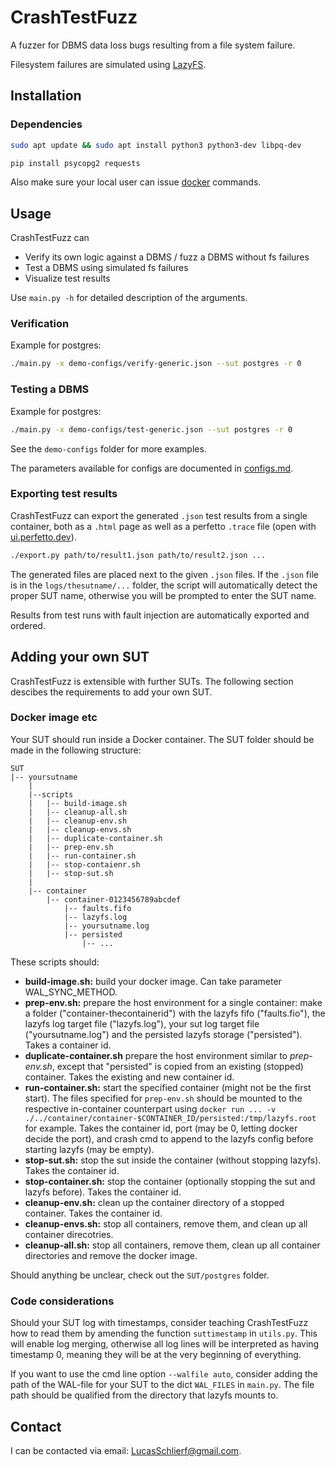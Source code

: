 # CrashTestFuzz

A fuzzer for DBMS data loss bugs resulting from a file system failure.

Filesystem failures are simulated using [LazyFS](https://www.github.com/dsrhaslab/lazyfs).

## Installation

### Dependencies

```sh
sudo apt update && sudo apt install python3 python3-dev libpq-dev

pip install psycopg2 requests
```

Also make sure your local user can issue [docker](https://docs.docker.com/engine/install/) commands.

## Usage

CrashTestFuzz can

- Verify its own logic against a DBMS / fuzz a DBMS without fs failures
- Test a DBMS using simulated fs failures
- Visualize test results

Use ```main.py -h``` for detailed description of the arguments.

### Verification

Example for postgres:

```sh
./main.py -x demo-configs/verify-generic.json --sut postgres -r 0
```

### Testing a DBMS

Example for postgres:

```sh
./main.py -x demo-configs/test-generic.json --sut postgres -r 0
```

See the `demo-configs` folder for more examples.

The parameters available for configs are documented in [configs.md](configs.md).

### Exporting test results

CrashTestFuzz can export the generated `.json` test results from a single container, both as a `.html` page as well as a perfetto `.trace` file (open with [ui.perfetto.dev](https://ui.perfetto.dev/)).

```sh
./export.py path/to/result1.json path/to/result2.json ...
```

The generated files are placed next to the given `.json` files. If the `.json` file is in the `logs/thesutname/...` folder, the script will automatically detect the proper SUT name, otherwise you will be prompted to enter the SUT name.

Results from test runs with fault injection are automatically exported and ordered.

## Adding your own SUT

CrashTestFuzz is extensible with further SUTs. The following section descibes the requirements to add your own SUT.

### Docker image etc

Your SUT should run inside a Docker container. The SUT folder should be made in the following structure:

```
SUT
|-- yoursutname
    |
    |--scripts
    |   |-- build-image.sh
    |   |-- cleanup-all.sh
    |   |-- cleanup-env.sh
    |   |-- cleanup-envs.sh
    |   |-- duplicate-container.sh
    |   |-- prep-env.sh
    |   |-- run-container.sh
    |   |-- stop-contaienr.sh
    |   |-- stop-sut.sh
    |
    |-- container
        |-- container-0123456789abcdef
            |-- faults.fifo
            |-- lazyfs.log
            |-- yoursutname.log
            |-- persisted
                |-- ...
```

These scripts should:

- **build-image.sh:** build your docker image. Can take parameter WAL_SYNC_METHOD.
- **prep-env.sh:** prepare the host environment for a single container: make a folder ("container-thecontainerid") with the lazyfs fifo ("faults.fio"), the lazyfs log target file ("lazyfs.log"), your sut log target file ("yoursutname.log") and the persisted lazyfs storage ("persisted"). Takes a container id.
- **duplicate-container.sh** prepare the host environment similar to *prep-env.sh*, except that "persisted" is copied from an existing (stopped) container. Takes the existing and new container id.
- **run-container.sh:** start the specified container (might not be the first start). The files specified for `prep-env.sh` should be mounted to the respective in-container counterpart using `docker run ... -v ./../container/container-$CONTAINER_ID/persisted:/tmp/lazyfs.root` for example. Takes the container id, port (may be 0, letting docker decide the port), and crash cmd to append to the lazyfs config before starting lazyfs (may be empty).
- **stop-sut.sh:** stop the sut inside the container (without stopping lazyfs). Takes the container id.
- **stop-container.sh:** stop the container (optionally stopping the sut and lazyfs before). Takes the container id.
- **cleanup-env.sh:** clean up the container directory of a stopped container. Takes the container id.
- **cleanup-envs.sh:** stop all containers, remove them, and clean up all container direcotries.
- **cleanup-all.sh:** stop all containers, remove them, clean up all container directories and remove the docker image.

Should anything be unclear, check out the `SUT/postgres` folder.

### Code considerations

Should your SUT log with timestamps, consider teaching CrashTestFuzz how to read them by amending the function `suttimestamp` in `utils.py`. This will enable log merging, otherwise all log lines will be interpreted as having timestamp 0, meaning they will be at the very beginning of everything.

If you want to use the cmd line option `--walfile auto`, consider adding the path of the WAL-file for your SUT to the dict `WAL_FILES` in `main.py`. The file path should be qualified from the directory that lazyfs mounts to.

## Contact

I can be contacted via email: [LucasSchlierf@gmail.com](mailto:lucasschlierf@gmail.com).

